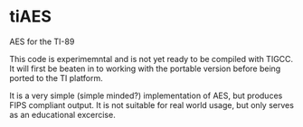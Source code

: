 # tiAES
AES for the TI-89  

This code is experimemntal and is not yet ready to be compiled with TIGCC.
It will first be beaten in to working with the portable version before being
ported to the TI platform.  

It is a very simple (simple minded?) implementation of AES, but produces FIPS
compliant output. It is not suitable for real world usage, but only serves as
an educational excercise.
